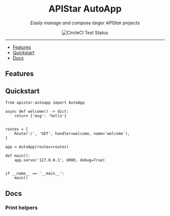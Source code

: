 
<p align='center'>
    <H1 align='center'> APIStar AutoApp </H1>
</p>

<p align='center'>
    <em>Easily manage and compose larger APIStar projects</em>
</p>

<p align='center'>
    <img alt='CircleCI Test Status' src='https://circleci.com/gh/jeffbuttars/apistar-autoapp.svg?style=shield&circle-token=dab68c7748dee073e7176628ab35652fd5c7cae6' />
</p>


---


* [Features](#features)
* [Quickstart](#quickstart)
* [Docs](#docs)


## Features


## Quickstart

    from apistar-autoapp import AutoApp

    async def welcome() -> dict:
        return {'msg': 'hello'}


    routes = [
        Route('/', 'GET', handler=welcome, name='welcome'),
    ]

    app = AutoApp(routes=routes)

    def main():
        app.serve('127.0.0.1', 8000, debug=True)


    if __name__ == '__main__':
        main()


## Docs


### Print helpers

